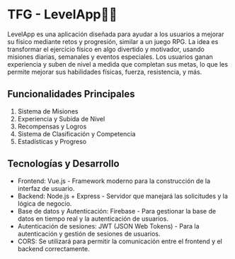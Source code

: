 # TFG - LevelApp🏋️‍♂️

LevelApp es una aplicación diseñada para ayudar a los usuarios a mejorar su físico mediante retos y progresión, similar a un juego RPG. La idea es transformar el ejercicio físico en algo divertido y motivador, usando misiones diarias, semanales y eventos especiales. Los usuarios ganan experiencia y suben de nivel a medida que completan sus metas, lo que les permite mejorar sus habilidades físicas, fuerza, resistencia, y más.

## Funcionalidades Principales
1. Sistema de Misiones
2. Experiencia y Subida de Nivel
3. Recompensas y Logros
4. Sistema de Clasificación y Competencia
5. Estadísticas y Progreso

## Tecnologías y Desarrollo
- Frontend: Vue.js - Framework moderno para la construcción de la interfaz de usuario.
- Backend: Node.js + Express - Servidor que manejará las solicitudes y la lógica de negocio.
- Base de datos y Autenticación: Firebase - Para gestionar la base de datos en tiempo real y la autenticación de usuarios.
- Autenticación de sesiones: JWT (JSON Web Tokens) - Para la autenticación y gestión de sesiones de usuarios.
- CORS: Se utilizará para permitir la comunicación entre el frontend y el backend correctamente.
